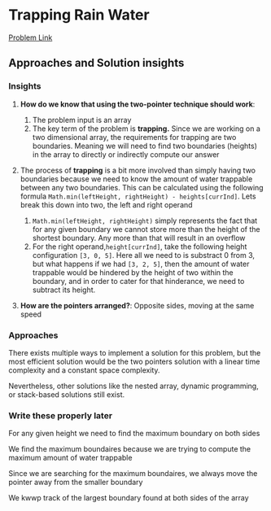 # Trapping Rain Water

[Problem Link](https://leetcode.com/problems/trapping-rain-water/)

## Approaches and Solution insights

### Insights

1. **How do we know that using the two-pointer technique should work**:

   1. The problem input is an array
   2. The key term of the problem is **trapping.** Since we are working on a two
      dimensional array, the requirements for trapping are two boundaries. Meaning we will
      need to find two boundaries (heights) in the array to directly or indirectly compute
      our answer

2. The process of **trapping** is a bit more involved than simply having two boundaries
   because we need to know the amount of water trappable between any two boundaries. This
   can be calculated using the following formula
   `Math.min(leftHeight, rightHeight) - heights[currInd]`. Lets break this down into two,
   the left and right operand

   1. `Math.min(leftHeight, rightHeight)` simply represents the fact that for any given
      boundary we cannot store more than the height of the shortest boundary. Any more
      than that will result in an overflow
   2. For the right operand,`height[currInd]`, take the following height configuration
      `[3, 0, 5]`. Here all we need to is substract 0 from 3, but what happens if we had
      `[3, 2, 5]`, then the amount of water trappable would be hindered by the height of
      two within the boundary, and in order to cater for that hinderance, we need to
      subtract its height.

3. **How are the pointers arranged?**: Opposite sides, moving at the same speed

### Approaches

There exists multiple ways to implement a solution for this problem, but the most
efficient solution would be the two pointers solution with a linear time complexity and a
constant space complexity.

Nevertheless, other solutions like the nested array, dynamic programming, or stack-based
solutions still exist.

### Write these properly later

For any given height we need to find the maximum boundary on both sides

We find the maximum boundaires because we are trying to compute the maximum amount of
water trappable

Since we are searching for the maximum boundaires, we always move the pointer away from
the smaller boundary

We kwwp track of the largest boundary found at both sides of the array
